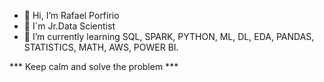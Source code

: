 - 👋 Hi, I’m Rafael Porfírio
- 👀 I´m Jr.Data Scientist
- 🌱 I’m currently learning SQL, SPARK, PYTHON, ML, DL, EDA, PANDAS, STATISTICS, MATH, AWS, POWER BI.

*** Keep calm and solve the problem ***
<!---
rafaelporfiriobarros/rafaelporfiriobarros is a ✨ special ✨ repository because its `README.md` (this file) appears on your GitHub profile.
You can click the Preview link to take a look at your changes.
--->
